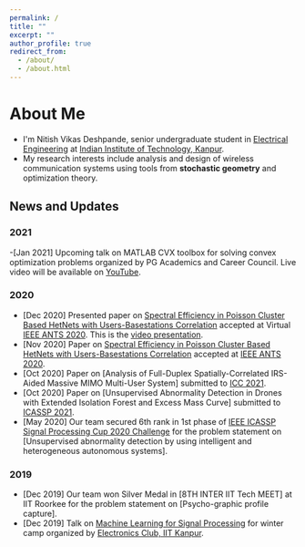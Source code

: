 ```yaml
---
permalink: /
title: ""
excerpt: ""
author_profile: true
redirect_from: 
  - /about/
  - /about.html
---
```

# About Me
* I'm Nitish Vikas Deshpande, senior undergraduate student in [Electrical Engineering](https://www.iitk.ac.in/ee/) at [Indian Institute of Technology, Kanpur](http://iitk.ac.in/).
* My research interests include analysis and design of wireless communication systems using tools from <b>stochastic geometry</b> and optimization theory.

News and Updates
---
### 2021
-[Jan 2021] Upcoming talk on MATLAB CVX toolbox for solving convex optimization problems organized by PG Academics and Career Council. Live video will be available on [YouTube](https://youtu.be/zUPTQn8x5tE).

### 2020
- [Dec 2020] Presented paper on [Spectral Efficiency in Poisson Cluster Based HetNets with Users-Basestations Correlation](https://drive.google.com/file/d/16UYD-Iy7JOC6-DGs4FmfgTKbGznaHKz6/view?usp=sharing) accepted at Virtual [IEEE ANTS 2020](https://ants2020.ieee-comsoc-ants.org/). This is the [video presentation](https://youtu.be/NCpxoyj0FKc).
- [Nov 2020] Paper on [Spectral Efficiency in Poisson Cluster Based HetNets with Users-Basestations Correlation](https://drive.google.com/file/d/16UYD-Iy7JOC6-DGs4FmfgTKbGznaHKz6/view?usp=sharing) accepted at [IEEE ANTS 2020](https://ants2020.ieee-comsoc-ants.org/).
- [Oct 2020] Paper on [Analysis of Full-Duplex Spatially-Correlated IRS-Aided Massive MIMO Multi-User System] submitted to [ICC 2021](https://icc2021.ieee-icc.org/).
- [Oct 2020] Paper on [Unsupervised Abnormality Detection in Drones with Extended Isolation Forest and Excess Mass Curve] submitted to [ICASSP 2021](https://2021.ieeeicassp.org/).
- [May 2020] Our team secured 6th rank in 1st phase of [IEEE ICASSP Signal Processing Cup 2020 Challenge](https://signalprocessingsociety.org/community-involvement/signal-processing-cup) for the problem statement on [Unsupervised abnormality detection by using intelligent and heterogeneous autonomous systems].

### 2019
- [Dec 2019] Our team won Silver Medal in [8TH INTER IIT Tech MEET] at IIT Roorkee for the problem statement on [Psycho-graphic profile capture].
- [Dec 2019] Talk on [Machine Learning for Signal Processing](https://www.youtube.com/watch?v=fkxj0vvyVkQ&list=PLdHeUylJU9qal-TAtZuMYxvCOXbQ_ltSx) for winter camp organized by [Electronics Club, IIT Kanpur](http://students.iitk.ac.in/eclub/).







